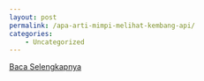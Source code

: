 ```yaml
---
layout: post
permalink: /apa-arti-mimpi-melihat-kembang-api/
categories:
    - Uncategorized
---
```


[Baca Selengkapnya](/03)